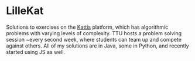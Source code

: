 # LilleKat
Solutions to exercises on the [Kattis](https://open.kattis.com/)  platform, which has algorithmic problems with varying levels of complexity.
TTU hosts a problem solving session ~every second week, where students can team up and compete against others.
All of my solutions are in Java, some in Python, and recently started using JS as well. 
